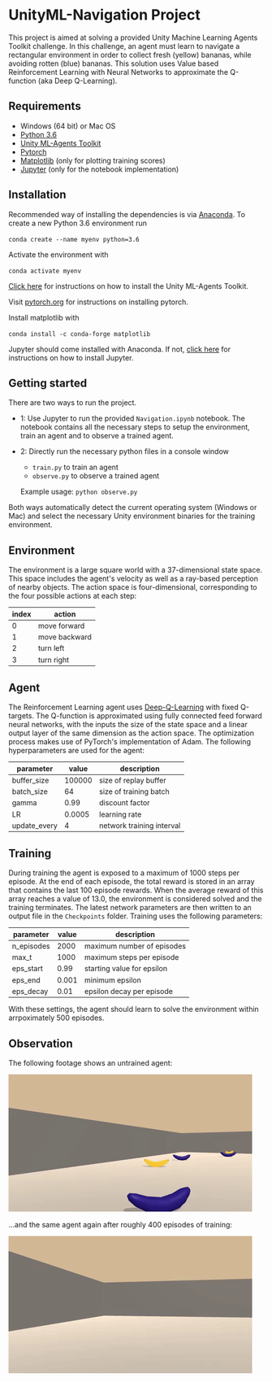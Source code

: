 # UnityML-Navigation Project

This project is aimed at solving a provided Unity Machine Learning Agents Toolkit challenge. In this challenge, an
agent must learn to navigate a rectangular environment in order to collect fresh (yellow) bananas, while avoiding rotten
(blue) bananas. This solution uses Value based Reinforcement Learning with Neural Networks to approximate the Q-function (aka Deep Q-Learning).

## Requirements

* Windows (64 bit) or Mac OS
* [Python 3.6](https://www.python.org/downloads/release/python-366/)
* [Unity ML-Agents Toolkit](https://www.python.org/downloads/release/python-366/)
* [Pytorch](https://pytorch.org/)
* [Matplotlib](https://matplotlib.org/) (only for plotting training scores)
* [Jupyter](http://jupyter.org/) (only for the notebook implementation)

## Installation
Recommended way of installing the dependencies is via [Anaconda](https://www.anaconda.com/download/). To create a new Python 3.6 environment run

`conda create --name myenv python=3.6`

Activate the environment with

`conda activate myenv`

[Click here](https://github.com/Unity-Technologies/ml-agents/blob/master/docs/Installation.md) for instructions on how to install the Unity ML-Agents Toolkit.

Visit [pytorch.org](https://pytorch.org/) for instructions on installing pytorch.

Install matplotlib with

`conda install -c conda-forge matplotlib`

Jupyter should come installed with Anaconda. If not, [click here](http://jupyter.org/install) for instructions on how to install Jupyter.


## Getting started
There are two ways to run the project. 

* 1: Use Jupyter to run the provided `Navigation.ipynb` notebook. The notebook
contains all the necessary steps to setup the environment, train an agent and to observe a trained agent. 
* 2: Directly run the necessary python files in a console window
  * `train.py` to train an agent
  * `observe.py` to observe a trained agent
  
  Example usage: `python observe.py`

Both ways automatically detect the current operating system (Windows or Mac) and select the necessary Unity environment binaries
for the training environment.

## Environment
The environment is a large square world with a 37-dimensional state space. This space includes the agent's
velocity as well as a ray-based perception of nearby objects. The action space is four-dimensional, corresponding to
the four possible actions at each step:

| index   | action        |
|---------|---------------|
| 0       | move forward  |
| 1       | move backward |
| 2       | turn left     |
| 3       | turn right    |

## Agent
The Reinforcement Learning agent uses [Deep-Q-Learning](https://storage.googleapis.com/deepmind-media/dqn/DQNNaturePaper.pdf) with fixed Q-targets. The Q-function is approximated using fully connected
feed forward neural networks, with the inputs the size of the state space and a linear output layer of the same dimension as the action space.
The optimization process makes use of PyTorch's implementation of Adam. The following hyperparameters are used for the agent:

| parameter   | value        |  description |
|---------|---------------|-------------|
| buffer_size | 100000 | size of replay buffer |
| batch_size       | 64 | size of training batch |
| gamma       | 0.99     | discount factor |
| LR       | 0.0005    | learning rate |
|update_every| 4 | network training interval |

## Training
During training the agent is exposed to a maximum of 1000 steps per episode. At the end of each episode, the total
reward is stored in an array that contains the last 100 episode rewards. When the average reward of this array reaches
a value of 13.0, the environment is considered solved and the training terminates. The latest network parameters are then
written to an output file in the `Checkpoints` folder. Training uses the following parameters:

| parameter   | value    |  description |
|---------|---------------|-------------|
| n_episodes| 2000 | maximum number of episodes |
| max_t       | 1000 | maximum steps per episode|
| eps_start   | 0.99     | starting value for epsilon |
| eps_end     | 0.001    | minimum epsilon |
|eps_decay| 0.01 | epsilon decay per episode |

With these settings, the agent should learn to solve the environment 
within arrpoximately 500 episodes.

## Observation
The following footage shows an untrained agent:

<img src="https://github.com/fd17/UnityML-Navigation/blob/master/untrained_showcase.gif" width="480" height="270" />

...and the same agent again after roughly 400 episodes of training:

<img src="https://github.com/fd17/UnityML-Navigation/blob/master/solved_showcase.gif" width="480" height="270" />

